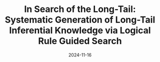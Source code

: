 ---
title: "In Search of the Long-Tail: Systematic Generation of Long-Tail Inferential Knowledge via Logical Rule Guided Search"
collection: publications
date: 2024-11-16
venue: 'EMNLP'
paperurl: 'https://arxiv.org/abs/2311.07237'
link: 'https://arxiv.org/abs/2311.07237'
codeurl: 'https://github.com/INK-USC/LINK/'
authors: 'Huihan Li, Yuting Ning, Zeyi Liao, Siyuan Wang, Xiang Lorraine Li, Ximing Lu, Wenting Zhao, Faeze Brahman, Yejin Choi, Xiang Ren'
---